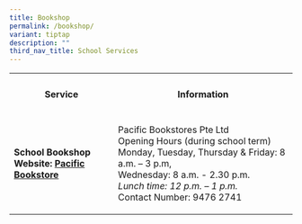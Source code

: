 ```yaml
---
title: Bookshop
permalink: /bookshop/
variant: tiptap
description: ""
third_nav_title: School Services
---
```

<p></p>
<table style="minWidth: 50px">
<colgroup>
<col>
<col>
</colgroup>
<tbody>
<tr>
<th rowspan="1" colspan="1">
<h4><strong>Service</strong></h4>
</th>
<th rowspan="1" colspan="1">
<h4><strong>Information</strong></h4>
</th>
</tr>
<tr>
<td rowspan="1" colspan="1">
<p><strong>School Bookshop <br>Website: <a href="https://www.pacificbookstores.com/" rel="noopener noreferrer nofollow" target="_blank">Pacific Bookstore</a></strong>
</p>
</td>
<td rowspan="1" colspan="1">
<p>Pacific Bookstores Pte Ltd
<br>Opening Hours (during school term)
<br>Monday, Tuesday, Thursday &amp; Friday: 8 a.m. – 3 p.m,
<br>Wednesday: 8 a.m. - 2.30 p.m.
<br><em>Lunch time: 12 p.m. – 1 p.m.<br></em>Contact Number: 9476 2741<em><br></em>
</p>
</td>
</tr>
</tbody>
</table>
<p></p>
